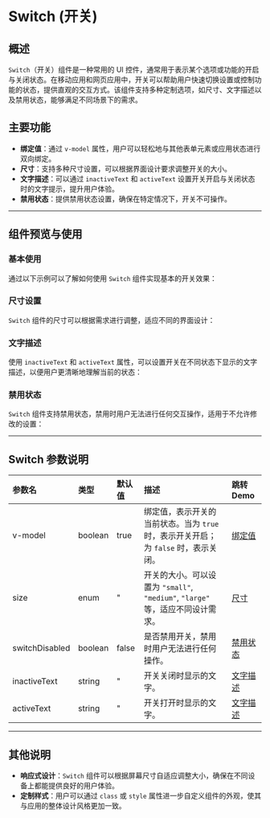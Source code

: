 # Switch (开关) 
## 概述

`Switch`（开关）组件是一种常用的 UI 控件，通常用于表示某个选项或功能的开启与关闭状态。在移动应用和网页应用中，开关可以帮助用户快速切换设置或控制功能的状态，提供直观的交互方式。该组件支持多种定制选项，如尺寸、文字描述以及禁用状态，能够满足不同场景下的需求。

## 主要功能

- **绑定值**：通过 `v-model` 属性，用户可以轻松地与其他表单元素或应用状态进行双向绑定。
- **尺寸**：支持多种尺寸设置，可以根据界面设计要求调整开关的大小。
- **文字描述**：可以通过 `inactiveText` 和 `activeText` 设置开关开启与关闭状态时的文字提示，提升用户体验。
- **禁用状态**：提供禁用状态设置，确保在特定情况下，开关不可操作。

---

## 组件预览与使用

### 基本使用

通过以下示例可以了解如何使用 `Switch` 组件实现基本的开关效果：

<preview path="../../demos/switch/switch.vue" title="基本使用" description="基本的 Switch 组件实现，展示开启与关闭的状态切换。"></preview>

### 尺寸设置

`Switch` 组件的尺寸可以根据需求进行调整，适应不同的界面设计：

<preview path="../../demos/switch/switchLarge.vue" title="尺寸的使用" description="展示不同尺寸的 Switch 组件。"></preview>

### 文字描述

使用 `inactiveText` 和 `activeText` 属性，可以设置开关在不同状态下显示的文字描述，以便用户更清晰地理解当前的状态：

<preview path="../../demos/switch/switchWriting.vue" title="文字描述" description="通过 `inactiveText` 和 `activeText` 设置开关的文字描述。"></preview>

### 禁用状态

`Switch` 组件支持禁用状态，禁用时用户无法进行任何交互操作，适用于不允许修改的设置：

<preview path="../../demos/switch/disableSwitch.vue" title="禁用状态" description="展示如何禁用 Switch 组件，禁止用户操作。"></preview>

---

## Switch 参数说明

| 参数名            | 类型      | 默认值    | 描述        | 跳转 Demo       |
|:---------------|:--------|:-------|:----------|:--------------|
| v-model        | boolean | true   | 绑定值，表示开关的当前状态。当为 `true` 时，表示开关开启；为 `false` 时，表示关闭。 | [绑定值](#预览)    |
| size           | enum    | "       | 开关的大小。可以设置为 `"small"`, `"medium"`, `"large"` 等，适应不同设计需求。 | [尺寸](#尺寸)     |
| switchDisabled | boolean | false  | 是否禁用开关，禁用时用户无法进行任何操作。 | [禁用状态](#禁用状态) |
| inactiveText   | string  | "      | 开关关闭时显示的文字。 | [文字描述](#文字描述) |
| activeText     | string  | "      | 开关打开时显示的文字。 | [文字描述](#文字描述) |

---

## 其他说明

- **响应式设计**：`Switch` 组件可以根据屏幕尺寸自适应调整大小，确保在不同设备上都能提供良好的用户体验。
- **定制样式**：用户可以通过 `class` 或 `style` 属性进一步自定义组件的外观，使其与应用的整体设计风格更加一致。

